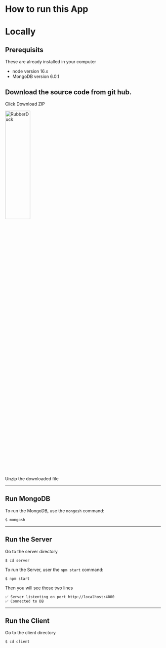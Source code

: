 # How to run this App

# Locally

## Prerequisits

These are already installed in your computer

- node version 16.x
- MongoDB version 6.0.1

## Download the source code from git hub.

Click Download ZIP

<img src="https://user-images.githubusercontent.com/112650449/200428432-cc7e0a9d-4fa6-448e-a110-b3f5195f2da1.png" width="40%" height="30%" title="px(픽셀) 크기 설정" alt="RubberDuck"></img>

Unzip the downloaded file

<hr/>

## Run MongoDB

To run the MongoDB, use the <code>mongosh</code> command:

```
$ mongosh
```

<hr/>

## Run the Server

Go to the server directory

```
$ cd server
```

To run the Server, user the <code>npm start</code> command:

```
$ npm start
```

Then you will see those two lines

```
✅ Server listenting on port http://localhost:4000
✅ Connected to DB
```

<hr/>

## Run the Client

Go to the client directory

```
$ cd client
```
